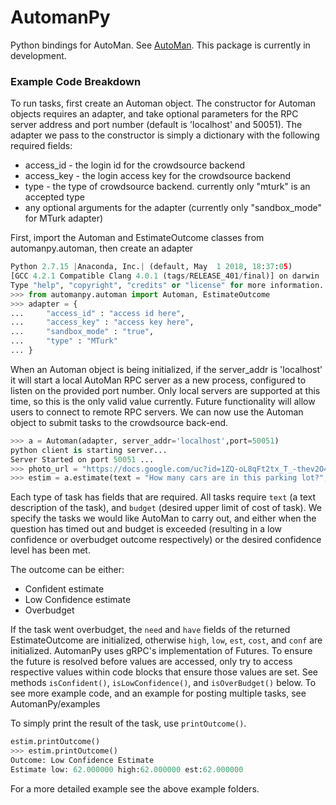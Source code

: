 # AutomanPy
Python bindings for AutoMan. See [AutoMan](https://automan-lang.github.io/). 
This package is currently in development.

### Example Code Breakdown
To run tasks, first create an Automan object. The constructor for Automan objects requires an adapter, and take optional parameters for the RPC server address and port number (default is 'localhost' and 50051).  The adapter we pass to the constructor is simply a dictionary with the following required fields:
* access_id - the login id for the crowdsource backend
* access_key - the login access key for the crowdsource backend
* type - the type of crowdsource backend. currently only "mturk" is an accepted type
* any optional arguments for the adapter (currently only "sandbox_mode" for MTurk adapter)

First, import the Automan and EstimateOutcome classes from automanpy.automan, then create an adapter

```python
Python 2.7.15 |Anaconda, Inc.| (default, May  1 2018, 18:37:05) 
[GCC 4.2.1 Compatible Clang 4.0.1 (tags/RELEASE_401/final)] on darwin
Type "help", "copyright", "credits" or "license" for more information.
>>> from automanpy.automan import Automan, EstimateOutcome
>>> adapter = {
...     "access_id" : "access id here",
...     "access_key" : "access key here",
...     "sandbox_mode" : "true",
...     "type" : "MTurk"
... }

```

When an Automan object is being initialized, if the server_addr is 'localhost' it will start a local AutoMan RPC server as a new process, configured to listen on the provided port number. Only local servers are supported at this time, so this is the only valid value currently. Future functionality will allow users to connect to remote RPC servers. We can now use the Automan object to submit tasks to the crowdsource back-end. 

```python
>>> a = Automan(adapter, server_addr='localhost',port=50051)
python client is starting server...
Server Started on port 50051 ...
>>> photo_url = "https://docs.google.com/uc?id=1ZQ-oL8qFt2tx_T_-thev2O4dsugVbKI2"
>>> estim = a.estimate(text = "How many cars are in this parking lot?",budget = 6.00, title = "Car Counting",image_url = photo_url)
```

Each type of task has fields that are required. All tasks require `text` (a text description of the task), and `budget` (desired upper limit of cost of task). We specify the tasks we would like AutoMan to carry out, and either when the question has timed out and budget is exceeded (resulting in a low confidence or overbudget outcome respectively) or the desired confidence level has been met.  

The outcome can be either:
* Confident estimate
* Low Confidence estimate
* Overbudget  

If the task went overbudget, the `need` and `have` fields of the returned EstimateOutcome are initialized, otherwise `high`, `low`, `est`, `cost`, and `conf` are initialized. AutomanPy uses gRPC's implementation of Futures. To ensure the future is resolved before values are accessed, only try to access respective values within code blocks that ensure those values are set. See methods `isConfident()`, `isLowConfidence()`, and `isOverBudget()` below. To see more example code, and an example for posting multiple tasks, see AutomanPy/examples


To simply print the result of the task, use `printOutcome()`.
```python
estim.printOutcome()
>>> estim.printOutcome()
Outcome: Low Confidence Estimate
Estimate low: 62.000000 high:62.000000 est:62.000000
```

For a more detailed example see the above example folders.
